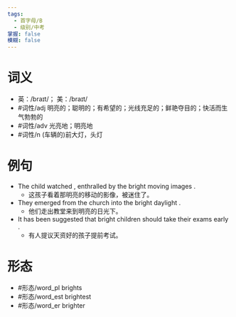 ```yaml
---
tags:
  - 首字母/B
  - 级别/中考
掌握: false
模糊: false
---
```

# 词义
- 英：/braɪt/； 美：/braɪt/
- #词性/adj  明亮的；聪明的；有希望的；光线充足的；鲜艳夺目的；快活而生气勃勃的
- #词性/adv  光亮地；明亮地
- #词性/n  (车辆的)前大灯，头灯
# 例句
- The child watched , enthralled by the bright moving images .
	- 这孩子看着那明亮的移动的影像，被迷住了。
- They emerged from the church into the bright daylight .
	- 他们走出教堂来到明亮的日光下。
- It has been suggested that bright children should take their exams early .
	- 有人提议天资好的孩子提前考试。
# 形态
- #形态/word_pl brights
- #形态/word_est brightest
- #形态/word_er brighter
